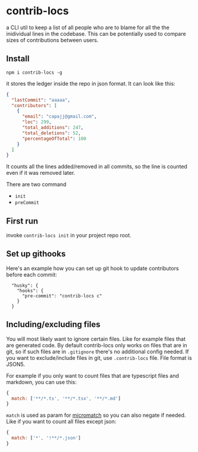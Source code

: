 # contrib-locs

a CLI util to keep a list of all people who are to blame for all the the inidividual lines in the codebase. This can be potentially used to compare sizes of contributions between users.

## Install

```
npm i contrib-locs -g
```

it stores the ledger inside the repo in json format. It can look like this:

```json
{
  "lastCommit": "aaaaa",
  "contributors": [
    {
      "email": "capajj@gmail.com",
      "loc": 299,
      "total_additions": 247,
      "total_deletions": 52,
      "percentageOfTotal": 100
    }
  ]
}
```

It counts all the lines added/removed in all commits, so the line is counted even if it was removed later.

There are two command

- `init`
- `preCommit`

## First run

invoke `contrib-locs init` in your project repo root.

## Set up githooks

Here's an example how you can set up git hook to update contributors before each commit:

```
  "husky": {
    "hooks": {
      "pre-commit": "contrib-locs c"
    }
  }
```

## Including/excluding files

You will most likely want to ignore certain files. Like for example files that are generated code.
By default contrib-locs only works on files that are in git, so if such files are in `.gitignore` there's no additional config needed.
If you want to exclude/include files in git, use `.contrib-locs` file. File format is JSON5.

For example if you only want to count files that are typescript files and markdown, you can use this:

```js
{
  match: ['**/*.ts', '**/*.tsx', '**/*.md']
}
```

`match` is used as param for [micromatch](https://www.npmjs.com/package/micromatch) so you can also negate if needed. Like if you want to count all files except json:

```js
{
  match: ['*', '!**/*.json']
}
```
